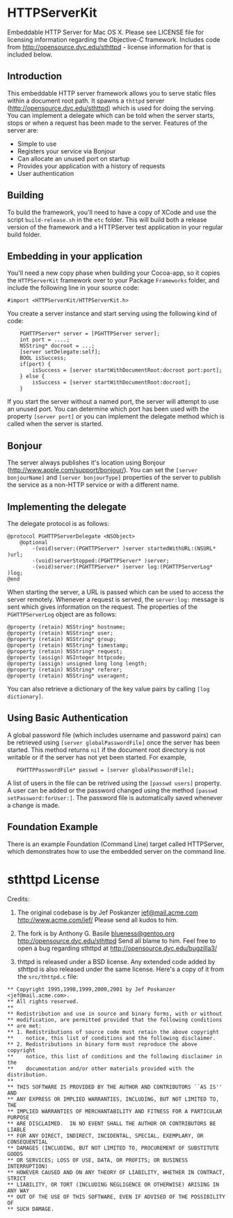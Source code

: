 
HTTPServerKit
=============

Embeddable HTTP Server for Mac OS X. Please see LICENSE file for licensing
information regarding the Objective-C framework. Includes code from
http://opensource.dyc.edu/sthttpd - license information for that is included
below.

Introduction
------------

This embeddable HTTP server framework allows you to serve static files within a 
document root path. It spawns a `thttpd` server (http://opensource.dyc.edu/sthttpd) which
is used for doing the serving. You can implement a delegate which can be told
when the server starts, stops or when a request has been made to the server. Features
of the server are:

  * Simple to use
  * Registers your service via Bonjour
  * Can allocate an unused port on startup
  * Provides your application with a history of requests
  * User authentication


Building
--------

To build the framework, you'll need to have a copy of XCode and use the script
`build-release.sh` in the `etc` folder. This will build both a release version
of the framework and a HTTPServer test application in your regular build folder.

Embedding in your application
-----------------------------

You'll need a new copy phase when building your Cocoa-app, so it copies the
`HTTPServerKit` framework over to your Package `Frameworks` folder, and include
the following line in your source code:

```
#import <HTTPServerKit/HTTPServerKit.h>
```

You create a server instance and start serving using the following kind of
code:

```
	PGHTTPServer* server = [PGHTTPServer server];
	int port = ....;
	NSString* docroot = ...;
	[server setDelegate:self];
	BOOL isSuccess;
	if(port) {
		isSuccess = [server startWithDocumentRoot:docroot port:port];
	} else {
		isSuccess = [server startWithDocumentRoot:docroot];
	}
```

If you start the server without a named port, the server will attempt to use
an unused port. You can determine which port has been used with the property
`[server port]` or you can implement the delegate method which is called when
the server is started.

Bonjour
-------

The server always publishes it's location using Bonjour (http://www.apple.com/support/bonjour/).
You can set the `[server bonjourName]` and `[server bonjourType]` properties
of the server to publish the service as a non-HTTP service or with a different name.

Implementing the delegate
-------------------------

The delegate protocol is as follows:

```objc
@protocol PGHTTPServerDelegate <NSObject>
	@optional
		-(void)server:(PGHTTPServer* )server startedWithURL:(NSURL* )url;
		-(void)serverStopped:(PGHTTPServer* )server;
		-(void)server:(PGHTTPServer* )server log:(PGHTTPServerLog* )log;
@end
```

When starting the server, a URL is passed which can be used to access the
server remotely. Whenever a request is served, the `server:log:` message is
sent which gives information on the request. The properties of the `PGHTTPServerLog`
object are as follows:

```
@property (retain) NSString* hostname;
@property (retain) NSString* user;
@property (retain) NSString* group;
@property (retain) NSString* timestamp;
@property (retain) NSString* request;
@property (assign) NSInteger httpcode;
@property (assign) unsigned long long length;
@property (retain) NSString* referer;
@property (retain) NSString* useragent;
```

You can also retrieve a dictionary of the key value pairs by 
calling `[log dictionary]`.

Using Basic Authentication
--------------------------

A global password file (which includes username and password pairs) can be
retrieved using `[server globalPasswordFile]` once the server has been
started. This method returns `nil` if the document root directory is not
writable or if the server has not yet been started. For example,

```
   PGHTTPPasswordFile* passwd = [server globalPasswordFile];
```

A list of users in the file can be retrived using the `[passwd users]`
property. A user can be added or the password changed using the method
`[passwd setPassword:forUser:]`. The password file is automatically saved
whenever a change is made.


Foundation Example
------------------

There is an example Foundation (Command Line) target called HTTPServer, which
demonstrates how to use the embedded server on the command line.


sthttpd License
===============

Credits:

  1. The original codebase is by Jef Poskanzer <jef@mail.acme.com>  http://www.acme.com/jef/ Please send all kudos to him.

  2. The fork is by Anthony G. Basile <blueness@gentoo.org> http://opensource.dyc.edu/sthttpd Send all blame to him.  Feel free to open a bug regarding sthttpd at http://opensource.dyc.edu/bugzilla3/

  3. thttpd is released under a BSD license.  Any extended code added by sthttpd is also released under the same license.  Here's a copy of it from the `src/thttpd.c` file:

```
** Copyright 1995,1998,1999,2000,2001 by Jef Poskanzer <jef@mail.acme.com>.
** All rights reserved.
**
** Redistribution and use in source and binary forms, with or without
** modification, are permitted provided that the following conditions
** are met:
** 1. Redistributions of source code must retain the above copyright
**    notice, this list of conditions and the following disclaimer.
** 2. Redistributions in binary form must reproduce the above copyright
**    notice, this list of conditions and the following disclaimer in the
**    documentation and/or other materials provided with the distribution.
**
** THIS SOFTWARE IS PROVIDED BY THE AUTHOR AND CONTRIBUTORS ``AS IS'' AND
** ANY EXPRESS OR IMPLIED WARRANTIES, INCLUDING, BUT NOT LIMITED TO, THE
** IMPLIED WARRANTIES OF MERCHANTABILITY AND FITNESS FOR A PARTICULAR PURPOSE
** ARE DISCLAIMED.  IN NO EVENT SHALL THE AUTHOR OR CONTRIBUTORS BE LIABLE
** FOR ANY DIRECT, INDIRECT, INCIDENTAL, SPECIAL, EXEMPLARY, OR CONSEQUENTIAL
** DAMAGES (INCLUDING, BUT NOT LIMITED TO, PROCUREMENT OF SUBSTITUTE GOODS
** OR SERVICES; LOSS OF USE, DATA, OR PROFITS; OR BUSINESS INTERRUPTION)
** HOWEVER CAUSED AND ON ANY THEORY OF LIABILITY, WHETHER IN CONTRACT, STRICT
** LIABILITY, OR TORT (INCLUDING NEGLIGENCE OR OTHERWISE) ARISING IN ANY WAY
** OUT OF THE USE OF THIS SOFTWARE, EVEN IF ADVISED OF THE POSSIBILITY OF
** SUCH DAMAGE.
```

